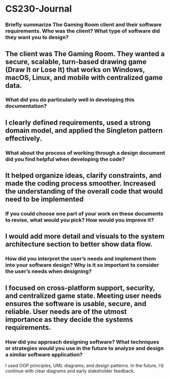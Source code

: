 # CS230-Journal
###  Briefly summarize The Gaming Room client and their software requirements. Who was the client? What type of software did they want you to design?
  The client was The Gaming Room. They wanted a secure, scalable, turn-based drawing game (Draw It or Lose It) that works on Windows, macOS, Linux, and mobile with centralized game data.
---
### What did you do particularly well in developing this documentation?
  I clearly defined requirements, used a strong domain model, and applied the Singleton pattern effectively.
---
### What about the process of working through a design document did you find helpful when developing the code?
  It helped organize ideas, clarify constraints, and made the coding process smoother. Increased the understanding of the overall code that would need to be implemented
---
### If you could choose one part of your work on these documents to revise, what would you pick? How would you improve it?
  I would add more detail and visuals to the system architecture section to better show data flow.
---  
### How did you interpret the user’s needs and implement them into your software design? Why is it so important to consider the user’s needs when designing?
  I focused on cross-platform support, security, and centralized game state. Meeting user needs ensures the software is usable, secure, and reliable.
  User needs are of the utmost importance as they decide the systems requirements.
---
### How did you approach designing software? What techniques or strategies would you use in the future to analyze and design a similar software application?
  I used OOP principles, UML diagrams, and design patterns. In the future, I’d continue with clear diagrams and early stakeholder feedback.
